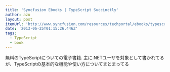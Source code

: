 ```yaml
---
title: 'Syncfusion Ebooks | TypeScript Succinctly'
author: azu
layout: post
itemUrl: 'http://www.syncfusion.com/resources/techportal/ebooks/typescript'
date: '2013-06-25T01:15:26.446Z'
tags:
  - TypeScript
  - book
---
```

無料のTypeScriptについての電子書籍.
主に.NETユーザを対象として書かれてるが、TypeScriptの基本的な機能や使い方についてまとまってる

